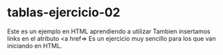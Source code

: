 # tablas-ejercicio-02
Este es un ejemplo en HTML aprendiendo a utilizar <table>
Tambien insertamos links en el atributo <a href=>
Es un ejercicio muy sencillo para los que van iniciando en HTML. 
